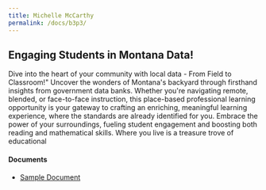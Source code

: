 ```yaml
---
title: Michelle McCarthy
permalink: /docs/b3p3/
---
```


## Engaging Students in Montana Data!

Dive into the heart of your community with local data - From Field to Classroom!" Uncover the wonders of Montana's backyard through firsthand insights from government data banks. Whether you're navigating remote, blended, or face-to-face instruction, this place-based professional learning opportunity is your gateway to crafting an enriching, meaningful learning experience, where the standards are already identified for you. Embrace the power of your surroundings, fueling student engagement and boosting both reading and mathematical skills. Where you live is a treasure trove of educational

#### Documents
 - [Sample Document](../monday/breakout3/documents/b1p1d1.pdf)